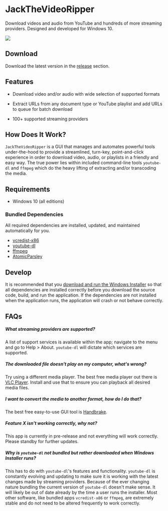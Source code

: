 # JackTheVideoRipper

Download videos and audio from YouTube and hundreds of more streaming providers. Designed and developed for Windows 10.

![](https://github.com/dantheman213/JackTheVideoRipper/raw/master/docs/demo.gif)

## Download

Download the latest version in the [release](https://github.com/dantheman213/JackTheVideoRipper/releases) section.

## Features

* Download video and/or audio with wide selection of supported formats

* Extract URLs from any document type or YouTube playlist and add URLs to queue for batch download

* 100+ supported streaming providers

## How Does It Work?

`JackTheVideoRipper` is a GUI that manages and automates powerful tools under-the-hood to provide a streamlined, turn-key, point-and-click experience in order to download video, audio, or playlists in a friendly and easy way. The true power lies within included command-line tools `youtube-dl` and `ffmpeg` which do the heavy lifting of extracting and/or transcoding the media.

## Requirements

* Windows 10 (all editions)

### Bundled Dependencies

All required dependencies are installed, updated, and maintained automatically for you.

* [vcredist-x86](https://www.microsoft.com/en-us/download/confirmation.aspx?id=5555)
* [youtube-dl](https://github.com/ytdl-org/youtube-dl)
* [ffmpeg](https://www.ffmpeg.org/download.html#build-windows)
* [AtomicParsley](http://atomicparsley.sourceforge.net)

## Develop

It is recommended that you [download and run the Windows Installer](https://github.com/dantheman213/JackTheVideoRipper/releases) so that all dependencies are installed correctly before you download the source code, build, and run the application. If the dependencies are not installed when the application runs, the application will crash or not behave correctly.

## FAQs

##### What streaming providers are supported?

A list of support services is available within the app; navigate to the menu and go to Help > About. `youtube-dl` will dictate which services are supported.

##### The downloaded file doesn't play on my computer, what's wrong?

Try using a different media player. The best free media player out there is [VLC Player](https://www.videolan.org/vlc/index.html). Install and use that to ensure you can playback all desired media files.

##### I want to convert the media to another format, how do I do that?

The best free easy-to-use GUI tool is [Handbrake](https://handbrake.fr/).

##### Feature X isn't working correctly, why not?

This app is currently in pre-release and not everything will work correctly. Please standby for further updates.

##### Why is `youtube-dl` not bundled but rather downloaded when Windows Installer runs?

This has to do with `youtube-dl`'s features and functionality. `youtube-dl` is constantly evolving and updating to make sure it is working with the latest changes made by streaming providers. Because of the ever changing nature bundling the current version of `youtube-dl` doesn't make sense. It will likely be out of date already by the time a user runs the installer. Most other software, like bundled apps `vcredist-x86` or `ffmpeg`, are extremely stable and do not need to be altered frequently to work correctly.
